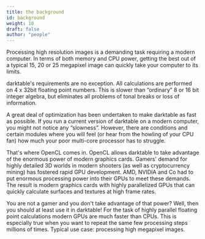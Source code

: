 ```yaml
---
title: the background
id: background
weight: 10
draft: false
author: "people"
---
```


Processing high resolution images is a demanding task requiring a modern computer. In terms of both memory and CPU power, getting the best out of a typical 15, 20 or 25 megapixel image can quickly take your computer to its limits.

darktable's requirements are no exception. All calculations are performed on 4 x 32bit floating point numbers. This is slower than “ordinary” 8 or 16 bit integer algebra, but eliminates all problems of tonal breaks or loss of information.

A great deal of optimization has been undertaken to make darktable as fast as possible. If you run a current version of darktable on a modern computer, you might not notice any “slowness”. However, there are conditions and certain modules where you will feel (or hear from the howling of your CPU fan) how much your poor multi-core processor has to struggle.

That's where OpenCL comes in. OpenCL allows darktable to take advantage of the enormous power of modern graphics cards. Gamers' demand for highly detailed 3D worlds in modern shooters (as well as cryptocurrency mining) has fostered rapid GPU development. AMD, NVIDIA and Co had to put enormous processing power into their GPUs to meet these demands. The result is modern graphics cards with highly parallelized GPUs that can quickly calculate surfaces and textures at high frame rates.

You are not a gamer and you don't take advantage of that power? Well, then you should at least use it in darktable! For the task of highly parallel floating point calculations modern GPUs are much faster than CPUs. This is especially true when you want to repeat the same few processing steps millions of times. Typical use case: processing high megapixel images.
